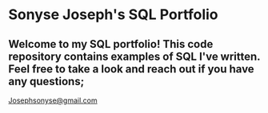 # Sonyse Joseph's SQL Portfolio 

## Welcome to my SQL portfolio! This code repository contains examples of SQL I've written. Feel free to take a look and reach out if you have any questions;
Josephsonyse@gmail.com
